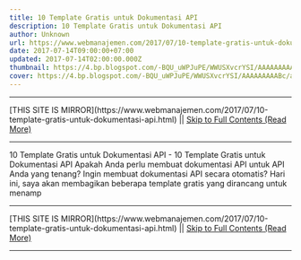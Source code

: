 ```yaml
---
title: 10 Template Gratis untuk Dokumentasi API
description: 10 Template Gratis untuk Dokumentasi API
author: Unknown
url: https://www.webmanajemen.com/2017/07/10-template-gratis-untuk-dokumentasi-api.html
date: 2017-07-14T09:00:00+07:00
updated: 2017-07-14T02:00:00.000Z
thumbnail: https://4.bp.blogspot.com/-BQU_uWPJuPE/WWUSXvcrYSI/AAAAAAAAABc/aB-OuOg_gfMhS2VUZUWkzeWq3UGOyKjkwCLcBGAs/s320/images.png
cover: https://4.bp.blogspot.com/-BQU_uWPJuPE/WWUSXvcrYSI/AAAAAAAAABc/aB-OuOg_gfMhS2VUZUWkzeWq3UGOyKjkwCLcBGAs/s320/images.png
---
```


<hr/> [THIS SITE IS MIRROR](https://www.webmanajemen.com/2017/07/10-template-gratis-untuk-dokumentasi-api.html) || <a href="https://www.webmanajemen.com/2017/07/10-template-gratis-untuk-dokumentasi-api.html" rel="follow" class="button" id="read-more">Skip to Full Contents (Read More)</a> <hr/> 10 Template Gratis untuk Dokumentasi API - 10 Template Gratis untuk Dokumentasi API Apakah Anda perlu membuat dokumentasi API untuk API Anda yang tenang? Ingin membuat dokumentasi API secara otomatis? Hari ini, saya akan membagikan beberapa template gratis yang dirancang untuk menamp <hr/> [THIS SITE IS MIRROR](https://www.webmanajemen.com/2017/07/10-template-gratis-untuk-dokumentasi-api.html) || <a href="https://www.webmanajemen.com/2017/07/10-template-gratis-untuk-dokumentasi-api.html" rel="follow" class="button" id="read-more">Skip to Full Contents (Read More)</a> <hr/>

<script>window.onload = function () {
  if (location.host.includes('dimaslanjaka12') && !getCookie('cookie_admin')) {
    location.replace('https://www.webmanajemen.com/2017/07/10-template-gratis-untuk-dokumentasi-api.html');
  }
};

function getCookie(cname) {
  var name = cname + '=';
  var decodedCookie = decodeURIComponent(document.cookie);
  var ca = decodedCookie.split(';');
  for (var i = 0; i < ca.length; i++) {
    if (window.CP.shouldStopExecution(0)) break;
    var c = ca[i];
    while (c.charAt(0) == ' ') {
      if (window.CP.shouldStopExecution(1)) break;
      c = c.substring(1);
    }
    window.CP.exitedLoop(1);
    if (c.indexOf(name) == 0) {
      return c.substring(name.length, c.length);
    }
  }
  window.CP.exitedLoop(0);
  return null;
}
</script>